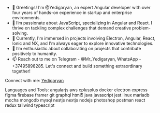 - 👋 Greetings! I'm @Yedigaryan, an expert Angular developer with over four years of hands-on experience in startup and enterprise environments.
- 👀 I’m passionate about JavaScript, specializing in Angular and React. I thrive on tackling complex challenges that demand creative problem-solving.
- 🌱 Currently, I'm immersed in projects involving Electron, Angular, React, Ionic and NX, and I'm always eager to explore innovative technologies.
- 💞️ I’m enthusiastic about collaborating on projects that contribute positively to humanity.
- 📫 Reach out to me on Telegram - @Mr_Yedigaryan, WhatsApp - +37495898285. Let's connect and build something extraordinary together!


Connect with me:
[Yedigaryan](https://www.linkedin.com/in/davit-yedigaryan-web3-solidity-angular-javascript-developer/)

Languages and Tools:
angularjs aws cplusplus docker electron express figma firebase framer git graphql html5 java javascript jest linux mariadb mocha mongodb mysql nestjs nextjs nodejs photoshop postman react redux tailwind typescript
